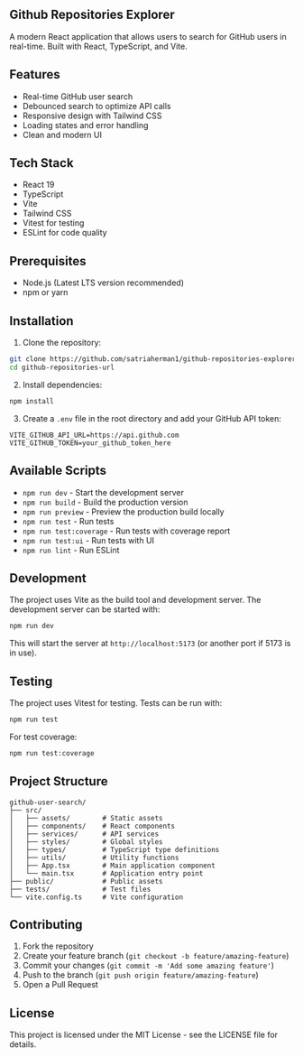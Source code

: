 ## Github Repositories Explorer

A modern React application that allows users to search for GitHub users in real-time. Built with React, TypeScript, and Vite.

## Features

- Real-time GitHub user search
- Debounced search to optimize API calls
- Responsive design with Tailwind CSS
- Loading states and error handling
- Clean and modern UI

## Tech Stack

- React 19
- TypeScript
- Vite
- Tailwind CSS
- Vitest for testing
- ESLint for code quality

## Prerequisites

- Node.js (Latest LTS version recommended)
- npm or yarn

## Installation

1. Clone the repository:

```bash
git clone https://github.com/satriaherman1/github-repositories-explorer
cd github-repositories-url
```

2. Install dependencies:

```bash
npm install
```

3. Create a `.env` file in the root directory and add your GitHub API token:

```
VITE_GITHUB_API_URL=https://api.github.com
VITE_GITHUB_TOKEN=your_github_token_here
```

## Available Scripts

- `npm run dev` - Start the development server
- `npm run build` - Build the production version
- `npm run preview` - Preview the production build locally
- `npm run test` - Run tests
- `npm run test:coverage` - Run tests with coverage report
- `npm run test:ui` - Run tests with UI
- `npm run lint` - Run ESLint

## Development

The project uses Vite as the build tool and development server. The development server can be started with:

```bash
npm run dev
```

This will start the server at `http://localhost:5173` (or another port if 5173 is in use).

## Testing

The project uses Vitest for testing. Tests can be run with:

```bash
npm run test
```

For test coverage:

```bash
npm run test:coverage
```

## Project Structure

```
github-user-search/
├── src/
│   ├── assets/        # Static assets
│   ├── components/    # React components
│   ├── services/      # API services
│   ├── styles/        # Global styles
│   ├── types/         # TypeScript type definitions
│   ├── utils/         # Utility functions
│   ├── App.tsx        # Main application component
│   └── main.tsx       # Application entry point
├── public/            # Public assets
├── tests/             # Test files
└── vite.config.ts     # Vite configuration
```

## Contributing

1. Fork the repository
2. Create your feature branch (`git checkout -b feature/amazing-feature`)
3. Commit your changes (`git commit -m 'Add some amazing feature'`)
4. Push to the branch (`git push origin feature/amazing-feature`)
5. Open a Pull Request

## License

This project is licensed under the MIT License - see the LICENSE file for details.
